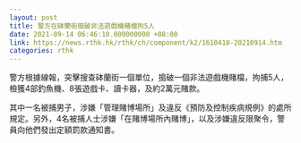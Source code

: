 ```yaml
---
layout: post
title: 警方在砵蘭街搗破非法遊戲機賭檔拘5人
date: 2021-09-14 06:46:10.000000000 +08:00
link: https://news.rthk.hk/rthk/ch/component/k2/1610418-20210914.htm
categories: rthk
---
```


警方根據線報，突擊搜查砵蘭街一個單位，搗破一個非法遊戲機賭檔，拘捕5人，檢獲4部釣魚機、8張遊戲卡、讀卡器，及約2萬元賭款。　

其中一名被捕男子，涉嫌「管理賭博場所」及違反《預防及控制疾病規例》的處所規定。另外，4名被捕人士涉嫌「在賭博場所內賭博」，以及涉嫌違反限聚令，警員向他們發出定額罰款通知書。
